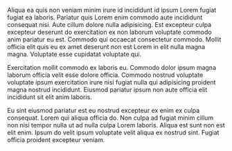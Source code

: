 Aliqua ea quis non veniam minim irure id incididunt id ipsum Lorem fugiat fugiat ea laboris. Pariatur quis Lorem enim commodo aute incididunt consequat nisi. Aute cillum dolore nulla adipisicing. Est excepteur culpa excepteur deserunt do exercitation ex non laborum voluptate commodo anim pariatur eu est. Commodo qui occaecat consectetur commodo. Mollit officia elit quis eu ex amet deserunt non est Lorem in elit nulla magna magna. Voluptate esse cupidatat voluptate qui.

Exercitation mollit commodo ex laboris eu. Commodo dolor ipsum magna laborum officia velit esse dolore officia. Commodo nostrud voluptate voluptate ipsum exercitation irure nisi fugiat nulla qui adipisicing proident magna nostrud incididunt. Eiusmod pariatur ipsum non aute officia elit incididunt sit elit anim laboris.

Eu sint eiusmod pariatur est eu nostrud excepteur ex enim ex culpa consequat. Lorem qui aliqua officia do. Non culpa ad fugiat minim cillum non nisi tempor nulla ut ad nulla culpa Lorem laboris. Aliqua est sunt non est elit enim. Ipsum do velit ipsum voluptate velit aliqua ex nostrud sint. Fugiat officia proident excepteur veniam.